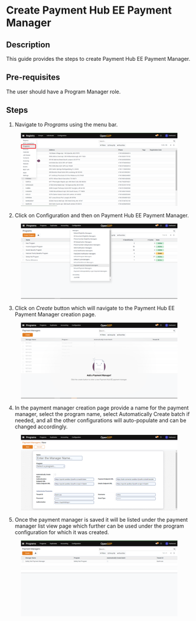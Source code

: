 # Create Payment Hub EE Payment Manager

## Description

This guide provides the steps to create Payment Hub EE Payment Manager.

## Pre-requisites

The user should have a Program Manager role.

## Steps

1. Navigate to _Programs_ using the menu bar.

<figure><img src="../../../.gitbook/assets/programs.png" alt=""><figcaption></figcaption></figure>

2. Click on Configuration and then on Payment Hub EE Payment Manager.

<figure><img src="../../../.gitbook/assets/configuration.png" alt=""><figcaption></figcaption></figure>

3. Click on _Create_ button which will navigate to the Payment Hub EE Payment Manager creation page.

<figure><img src="../../../.gitbook/assets/payment-hub-ee-payment-manager-creation-page.png" alt=""><figcaption></figcaption></figure>

4. In the payment manager creation page provide a name for the payment manager, select the program name, select Automatically Create batch if needed, and all the other configurations will auto-populate and can be changed accordingly.

<figure><img src="../../../.gitbook/assets/payment-hub-ee-creation-page.png" alt=""><figcaption></figcaption></figure>

5. Once the payment manager is saved it will be listed under the payment manager list view page which further can be used under the program configuration for which it was created.

<figure><img src="../../../.gitbook/assets/payment-hud-ee-listview-page.png" alt=""><figcaption></figcaption></figure>
